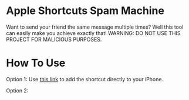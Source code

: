 # Apple Shortcuts Spam Machine
Want to send your friend the same message multiple times? Well this tool can easily make you achieve exactly that! WARNING: DO NOT USE THIS PROJECT FOR MALICIOUS PURPOSES.

# How To Use

Option 1: Use [this link](https://www.icloud.com/shortcuts/09157536b3c74d8abd9b30fb401d1efb) to add the shortcut directly to your iPhone.

Option 2:
